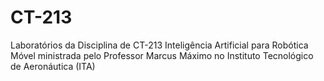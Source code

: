 # CT-213
Laboratórios da Disciplina de CT-213 Inteligência Artificial para Robótica Móvel ministrada pelo Professor Marcus Máximo no Instituto Tecnológico de Aeronáutica (ITA) 
